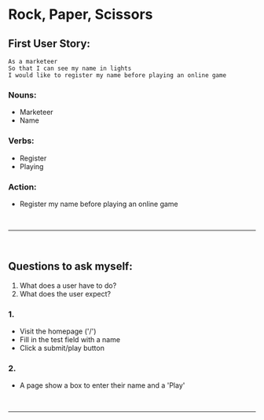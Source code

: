 # Rock, Paper, Scissors 

## First User Story:

```
As a marketeer
So that I can see my name in lights
I would like to register my name before playing an online game
```
### Nouns: 
- Marketeer
- Name 

### Verbs:
- Register
- Playing

### Action: 
- Register my name before playing an online game

<br>

-------
<br>

## Questions to ask myself:
1. What does a user have to do?
2. What does the user expect? 

### 1.
- Visit the homepage ('/')
- Fill in the test field with a name
- Click a submit/play button
### 2. 
- A page show a box to enter their name and a 'Play' 

<br>

-------
<br>

